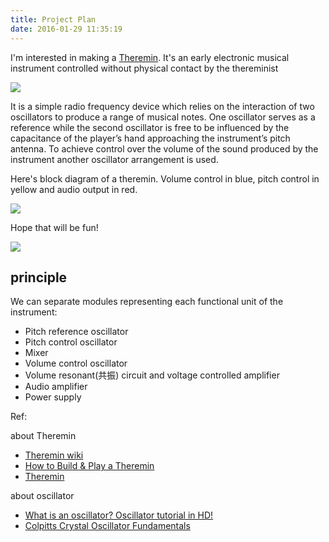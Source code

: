```yaml
---
title: Project Plan
date: 2016-01-29 11:35:19
---
```


I'm interested in making a [Theremin](https://en.wikipedia.org/wiki/Theremin). It's an early electronic musical instrument controlled without physical contact by the thereminist

![](http://www.carolinaeyck.com/media/portraits/CarolinaPlaying1211.jpg)

It is a simple radio frequency device which relies on the interaction of two oscillators to produce a range of musical notes. One oscillator serves as a reference while the second oscillator is free to be influenced by the capacitance of the player’s hand approaching the instrument’s pitch antenna. To achieve control over the volume of the sound produced by the instrument another oscillator arrangement is used.

Here's block diagram of a theremin. Volume control in blue, pitch control in yellow and audio output in red.

![](https://upload.wikimedia.org/wikipedia/commons/c/cb/Block_diagram_Theremin.png)

Hope that will be fun!

![](http://cnet1.cbsistatic.com/hub/i/r/2013/11/02/a0d46b02-6de8-11e3-913e-14feb5ca9861/resize/570xauto/d9feb99e1358983a3e909096ea0aca72/01_UM_Project___Odd_Harmonics___LR.jpg)

## principle

We can separate modules representing each functional unit of the instrument:

* Pitch reference oscillator
* Pitch control oscillator
* Mixer
* Volume control oscillator
* Volume resonant(共振) circuit and voltage controlled amplifier
* Audio amplifier
* Power supply









Ref:

about Theremin

- [Theremin wiki](https://en.wikipedia.org/wiki/Theremin)
- [How to Build & Play a Theremin](http://www.ehow.com/videos-on_5309_build-play-theremin.html)
- [Theremin](http://www.strangeapparatus.com/Theremin.html)

about oscillator

- [What is an oscillator? Oscillator tutorial in HD!](https://www.youtube.com/watch?v=aJAZHPqEUKU)
- [Colpitts Crystal Oscillator Fundamentals](https://www.youtube.com/watch?v=I4bAfDu6F1k&nohtml5=False&spfreload=10)